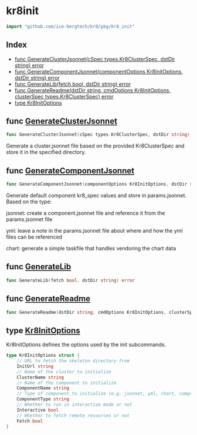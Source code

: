 # kr8init

```go
import "github.com/ice-bergtech/kr8/pkg/kr8_init"
```

## Index

- [func GenerateClusterJsonnet\(cSpec types.Kr8ClusterSpec, dstDir string\) error](<#GenerateClusterJsonnet>)
- [func GenerateComponentJsonnet\(componentOptions Kr8InitOptions, dstDir string\) error](<#GenerateComponentJsonnet>)
- [func GenerateLib\(fetch bool, dstDir string\) error](<#GenerateLib>)
- [func GenerateReadme\(dstDir string, cmdOptions Kr8InitOptions, clusterSpec types.Kr8ClusterSpec\) error](<#GenerateReadme>)
- [type Kr8InitOptions](<#Kr8InitOptions>)


<a name="GenerateClusterJsonnet"></a>
## func [GenerateClusterJsonnet](<https://github.com/ice-bergtech/kr8/blob/main/pkg/kr8_init/init.go#L28>)

```go
func GenerateClusterJsonnet(cSpec types.Kr8ClusterSpec, dstDir string) error
```

Generate a cluster.jsonnet file based on the provided Kr8ClusterSpec and store it in the specified directory.

<a name="GenerateComponentJsonnet"></a>
## func [GenerateComponentJsonnet](<https://github.com/ice-bergtech/kr8/blob/main/pkg/kr8_init/init.go#L49>)

```go
func GenerateComponentJsonnet(componentOptions Kr8InitOptions, dstDir string) error
```

Generate default component kr8\_spec values and store in params.jsonnet. Based on the type:

jsonnet: create a component.jsonnet file and reference it from the params.jsonnet file

yml: leave a note in the params.jsonnet file about where and how the yml files can be referenced

chart: generate a simple taskfile that handles vendoring the chart data

<a name="GenerateLib"></a>
## func [GenerateLib](<https://github.com/ice-bergtech/kr8/blob/main/pkg/kr8_init/init.go#L96>)

```go
func GenerateLib(fetch bool, dstDir string) error
```



<a name="GenerateReadme"></a>
## func [GenerateReadme](<https://github.com/ice-bergtech/kr8/blob/main/pkg/kr8_init/init.go#L102>)

```go
func GenerateReadme(dstDir string, cmdOptions Kr8InitOptions, clusterSpec types.Kr8ClusterSpec) error
```



<a name="Kr8InitOptions"></a>
## type [Kr8InitOptions](<https://github.com/ice-bergtech/kr8/blob/main/pkg/kr8_init/init.go#L12-L25>)

Kr8InitOptions defines the options used by the init subcommands.

```go
type Kr8InitOptions struct {
    // URL to fetch the skeleton directory from
    InitUrl string
    // Name of the cluster to initialize
    ClusterName string
    // Name of the component to initialize
    ComponentName string
    // Type of component to initialize (e.g. jsonnet, yml, chart, compose)
    ComponentType string
    // Whether to run in interactive mode or not
    Interactive bool
    // Whether to fetch remote resources or not
    Fetch bool
}
```